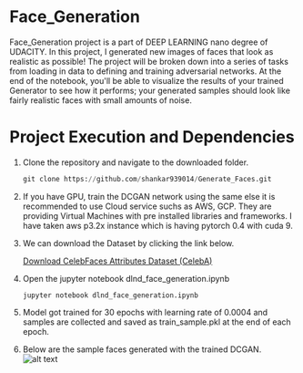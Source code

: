 

# Face_Generation

Face_Generation project is a part of DEEP LEARNING nano degree of UDACITY. In this project, I generated new images of faces that look as realistic as possible!
The project will be broken down into a series of tasks from loading in data to defining and training adversarial networks. At the end of the notebook, you'll be able to visualize the results of your trained Generator to see how it performs; your generated samples should look like fairly realistic faces with small amounts of noise.

# Project Execution and Dependencies

 1) Clone the repository and navigate to the downloaded folder.
 
     ``` python
     git clone https://github.com/shankar939014/Generate_Faces.git
     
     ```
 
 2) If you have GPU, train the DCGAN network using the same else it is recommended to use Cloud service suchs as AWS, GCP. They are providing
     Virtual Machines with pre installed libraries and frameworks. I have taken aws p3.2x instance which is having pytorch 0.4 with cuda 9.
     
 3) We can download the Dataset by clicking the link below. 
 
    [Download  CelebFaces Attributes Dataset (CelebA)]( https://s3.amazonaws.com/video.udacity-data.com/topher/2018/November/5be7eb6f_processed-celeba-small/processed-celeba-small.zip)
 
 4) Open the jupyter notebook dlnd_face_generation.ipynb
  
      ```
      jupyter notebook dlnd_face_generation.ipynb
      
      ```
 5) Model got trained for 30 epochs with learning rate of 0.0004 and samples are collected and saved as train_sample.pkl at the end of each epoch.
 
 6) Below are the sample faces generated with the trained DCGAN.
   ![alt text](https://github.com/shankar939014/Generate_Faces/Celeb_Faces.JPG "Logo Title Text 1")
  
